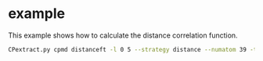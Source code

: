 # example 

This example shows how to calculate the distance correlation function.

```bash
CPextract.py cpmd distanceft -l 0 5 --strategy distance --numatom 39 -t 2.5 -F mol_wan_small.xyz -m PG.mol
```

